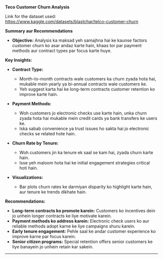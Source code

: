 **Teco Customer Churn Analysis**

Link for the dataset used:
https://www.kaggle.com/datasets/blastchar/telco-customer-churn

**Summary aur Recommendations**  
- **Objective:** Analysis ka maksad yeh samajhna hai ke kaunse factors customer churn ko asar andaz karte hain, khaas tor par payment methods aur contract types par focus karte huye.  

**Key Insights:**  
- **Contract Type:**  
  - Month-to-month contracts wale customers ka churn zyada hota hai, mukable mein yearly ya bi-annual contracts wale customers ke.  
  - Yeh suggest karta hai ke long-term contracts customer retention ko improve karte hain.  

- **Payment Methods:**  
  - Woh customers jo electronic checks use karte hain, unka churn zyada hota hai mukable mein credit cards ya bank transfers ke users ke.  
  - Iska sabab convenience ya trust issues ho sakta hai jo electronic checks se related hote hain.  

- **Churn Rate by Tenure:**  
  - Woh customers jin ka tenure ek saal se kam hai, zyada churn karte hain.  
  - Isse yeh maloom hota hai ke initial engagement strategies critical hoti hain.  

- **Visualizations:**  
  - Bar plots churn rates ke darmiyan disparity ko highlight karte hain, aur tenure ke trends dikhate hain.  

**Recommendations:**  
- **Long-term contracts ko promote karein:** Customers ko incentives dein jo unhein longer contracts ke liye motivate karein.  
- **Payment methods ko address karein:** Electronic check users ko aur reliable methods adopt karne ke liye campaigns shuru karein.  
- **Early tenure engagement:** Pehle saal ke andar customer experience ko improve karne par focus karein.  
- **Senior citizen programs:** Special retention offers senior customers ke liye banayein jo unhein retain kar sakein.  

---
